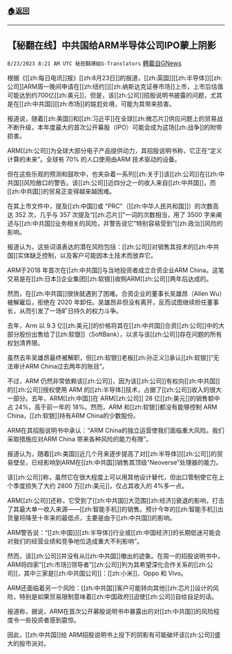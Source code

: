 ###  [:house:返回](README.md)
---


## 【秘翻在线】中共国给ARM半导体公司IPO蒙上阴影
`8/23/2023 8:21 AM UTC 秘密翻譯組G-Translators` [轉載自GNews](https://gnews.org/articles/1587142)

根据《[[zh:每日电讯]]报》[[zh:8月23日]]的报道，[[zh:英国]][[zh:半导体]][[zh:公司]]ARM周一晚间申请在[[zh:纽约]][[zh:纳斯达克证券市场]]上市，上市后估值可能达到约700亿[[zh:美元]]，但是，该[[zh:公司]]招股说明书披露的问题，尤其是在[[zh:中共国]][[zh:市场]]的尴尬处境，可能为其带来损害。

报道说，随着[[zh:美国]]和[[zh:习近平]]在全球[[zh:微芯片]]供应问题上的贸易战不断升级，本年度最大的首次公开募股（IPO）可能会成为这场[[zh:战争]]的附带损害。

ARM[[zh:公司]]为全球大部分电子产品提供动力，其招股说明书称，它正在“定义计算的未来”。全球有 70% 的人口使用由ARM 技术驱动的设备。

但在这些乐观的预测和鼓吹中，也夹杂着一系列[[zh:关于]]该[[zh:公司]]在[[zh:中共国]]风险敞口的警告。该[[zh:公司]]近四分之一的收入来自[[zh:中共国]]，而[[zh:中共国]]的贸易正变得越来越困难。

在其上市文件中，提及[[zh:中国]]或 "PRC"（[[zh:中华人民共和国]]）的次数高达 352 次，几乎与 357 次提及“[[zh:芯片]]”一词的次数相当，用了 3500 字来阐述与[[zh:中共国]]业务相关的风险，并警告说它“特别容易受到”[[zh:政治]]风险的影响。

报道认为，这些词语表达的潜在风险包括：[[zh:公司]]对销售其技术的[[zh:中共国]]实体缺乏控制，以及客户可能因本土技术而放弃它。

ARM于2018 年首次在[[zh:中共国]]与当地投资者成立合资企业ARM China。这笔交易是在[[zh:日本]]企业集团[[zh:软银]]收购ARM[[zh:公司]]两年后达成的。

然而，在[[zh:中共国]]很快就遇到了困难。合资企业的董事长吴雄昂（Allen Wu）被解雇后，拒绝在 2020 年卸任。吴雄昂非但没有离开，反而试图继续担任董事长，从而引发了一场旷日持久的权力斗争。

去年，Arm 以 9.3 亿[[zh:美元]]的价格将其在[[zh:中共国]]合资[[zh:公司]]中的大部分股份出售给了[[zh:软银]]（SoftBank），以求与该[[zh:公司]]存在问题的所有权划清界限。

虽然去年吴雄昂最终被解职，但[[zh:软银]]老板[[zh:孙正义]]承认[[zh:软银]]“无法审计ARM China过去两年的账目”。

不过，ARM 仍然非常依赖该[[zh:公司]]，因为该[[zh:公司]]有权向[[zh:中共国]]的[[zh:公司]]授权使用 ARM 的[[zh:半导体]]技术，占据了[[zh:公司]]收入的很大一部分。去年，ARM[[zh:中国]]在 ARM[[zh:公司]] 28 亿[[zh:美元]]的销售额中占 24%，高于前一年的 18%。然而，ARM 和[[zh:软银]]都没有能够控制 ARM China，[[zh:软银]]持有ARM China的少数股份。

ARM在其招股说明书中承认：“ARM China的独立运营使我们面临重大风险。我们采取措施应对ARM China 带来各种风险的能力有限”。

报道认为，随着[[zh:美国]]近几个月来逐步提高了对[[zh:半导体]][[zh:公司]]的贸易壁垒，已经影响到ARM在[[zh:中共国]]销售其顶级“Neoverse”处理器的能力。

该[[zh:公司]]称，虽然它在很大程度上可以用其他设计替代，但出口管制使它在上个季度损失了大约 2800 万[[zh:美元]]，仅占其收入的 4%多一点。

ARM[[zh:公司]]还称，它受到了[[zh:中共国]]大范围[[zh:经济]]衰退的影响，打击了其最大单一收入来源——[[zh:智能手机]]的销售。预计今年的[[zh:智能手机]]出货量将降至十年来的最低点，主要是由于[[zh:中共国]]的影响。

ARM警告说：“[[zh:中国]][[zh:半导体]]行业或[[zh:中国经济]]的长期低迷可能会对我们的经营业绩和竞争地位造成重大不利影响”。

然而，该[[zh:公司]]并没有从[[zh:中共国]]撤出的迹象。在周一的招股说明书中，ARM将四家“[[zh:市场]]领导者”[[zh:公司]]列为其希望深化合作关系的[[zh:公司]]，其中三家是[[zh:中共国公司]]：[[zh:小米]]、Oppo 和 Vivo。

ARM还面临着另一个风险：[[zh:中共国]]客户可能转向其他[[zh:芯片]]设计的风险，特别是如果贸易限制意味着[[zh:中国政府]]迫使[[zh:公司]]自给自足的话。

报道称，据说，ARM在首次公开募股说明书中暴露出的对[[zh:中共国]]的风险程度令一些投资者感到震惊。

因此，[[zh:中共国]]给 ARM招股说明书上投下的阴影有可能破坏该[[zh:公司]]盛大的股市派对。
